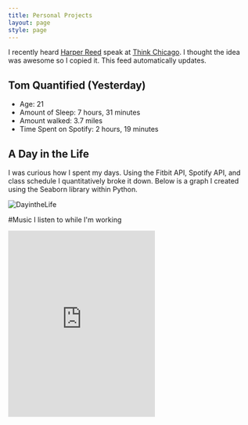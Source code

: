 ```yaml
---
title: Personal Projects
layout: page
style: page
---
```



I recently heard [Harper Reed](http://harperreed.com/#/) speak at [Think Chicago](http://www.thinkchicago.net). I thought the idea was awesome so I copied it. This feed automatically updates.
## Tom Quantified (Yesterday)
* Age: 21
* Amount of Sleep: 7 hours, 31 minutes
* Amount walked: 3.7 miles 
* Time Spent on Spotify: 2 hours, 19 minutes


## A Day in the Life

 I was curious how I spent my days. Using the Fitbit API, Spotify API, and class schedule I quantitatively broke it down. Below is a graph I created using the Seaborn library within Python.  

<img src="../../public/img/unkown.png" alt="DayintheLife" >

#Music I listen to while I'm working

<iframe src="https://embed.spotify.com/?uri=spotify:track:2mP19NOAs1eNi9o6K8ngwt" width="300" height="380" frameborder="0" allowtransparency="true"></iframe>
